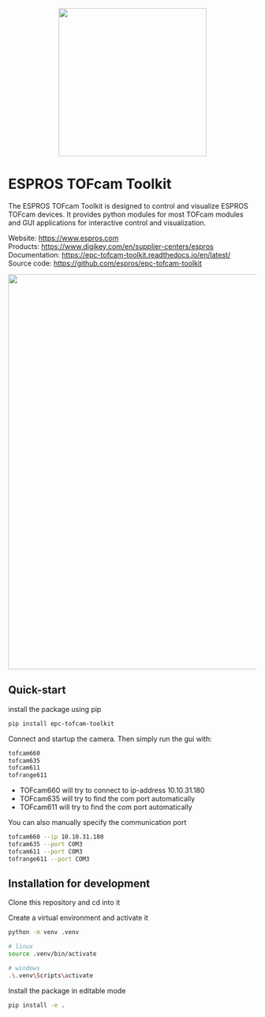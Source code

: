<div align="center">
<img src="https://raw.githubusercontent.com/espros/epc-tofcam-toolkit/master/docs/source/images/epc-logo.png" width="300">
</div>

# ESPROS TOFcam Toolkit
The ESPROS TOFcam Toolkit is designed to control and visualize ESPROS TOFcam devices.
It provides python modules for most TOFcam modules and GUI applications for interactive control and visualization.

Website: https://www.espros.com  
Products: https://www.digikey.com/en/supplier-centers/espros  
Documentation: https://epc-tofcam-toolkit.readthedocs.io/en/latest/  
Source code: https://github.com/espros/epc-tofcam-toolkit


<img src="https://raw.githubusercontent.com/espros/epc-tofcam-toolkit/master/docs/source/images/gui660_pointcloud.png" width="800">

## Quick-start
install the package using pip
```bash
pip install epc-tofcam-toolkit
```

Connect and startup the camera. Then simply run the gui with: 
```bash 
tofcam660
tofcam635
tofcam611
tofrange611
```
- TOFcam660 will try to connect to ip-address 10.10.31.180
- TOFcam635 will try to find the com port automatically
- TOFcam611 will try to find the com port automatically

You can also manually specify the communication port
```bash 
tofcam660 --ip 10.10.31.180
tofcam635 --port COM3
tofcam611 --port COM3
tofrange611 --port COM3
```

## Installation for development

Clone this repository and cd into it

Create a virtual environment and activate it
```bash
python -m venv .venv  

# linux
source .venv/bin/activate

# windows
.\.venv\Scripts\activate
```

Install the package in editable mode
```bash
pip install -e .
```